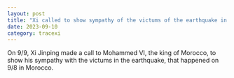 ```yaml
---
layout: post
title: "Xi called to show sympathy of the victums of the earthquake in Morocco"
date: 2023-09-10
category: tracexi
---
```


On 9/9, Xi Jinping made a call to Mohammed VI, the king of Morocco, to show his sympathy with the victums in the earthquake, that happened on 9/8 in Morocco.